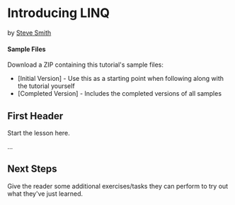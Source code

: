 # Introducing LINQ
by [Steve Smith](http://deviq.com/me/steve-smith)

#### Sample Files
Download a ZIP containing this tutorial's sample files:
- [Initial Version] - Use this as a starting point when following along with the tutorial yourself
- [Completed Version] - Includes the completed versions of all samples

## First Header

Start the lesson here.

...


## Next Steps

Give the reader some additional exercises/tasks they can perform to try out what they've just learned.